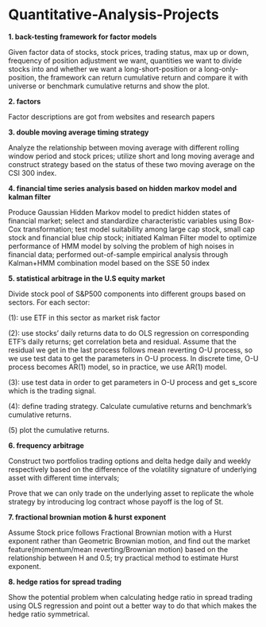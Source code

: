 # Quantitative-Analysis-Projects
**1. back-testing framework for factor models**

Given factor data of stocks, stock prices, trading status, max up or down, frequency of position adjustment we want, quantities we want to divide stocks into and whether we want a long-short-position or a long-only-position, the framework can return cumulative return and compare it with universe or benchmark cumulative returns and show the plot.

**2. factors**

Factor descriptions are got from websites and research papers

**3. double moving average timing strategy**

Analyze the relationship between moving average with different rolling window period and stock prices; utilize short and long moving average and construct strategy based on the status of these two moving average on the CSI 300 index.

**4. financial time series analysis based on hidden markov model and kalman filter**

Produce Gaussian Hidden Markov model to predict hidden states of financial market; select and standardize characteristic variables using Box-Cox transformation; test model suitability among large cap stock, small cap stock and financial blue chip stock; 
initiated Kalman Filter model to optimize performance of HMM model by solving the problem of high noises in financial data; performed out-of-sample empirical analysis through Kalman+HMM combination model based on the SSE 50 index

**5. statistical arbitrage in the U.S equity market**

Divide stock pool of S&P500 components into different groups based on sectors.
For each sector:

(1): use ETF in this sector as market risk factor

(2): use stocks’ daily returns data to do OLS regression on corresponding ETF’s daily returns; get correlation beta and residual. Assume that the residual we get in the last process follows mean reverting O-U process, so we use test data to get the parameters in O-U process. In discrete time, O-U process becomes AR(1) model, so in practice, we use AR(1) model.

(3): use test data in order to get parameters in O-U process and get s_score which is the trading signal.

(4): define trading strategy. Calculate cumulative returns and benchmark’s cumulative returns.

(5) plot the cumulative returns.

**6. frequency arbitrage**

Construct two portfolios trading options and delta hedge daily and weekly respectively based on the difference of the volatility signature of underlying asset with different time intervals;

Prove that we can only trade on the underlying asset to replicate the whole strategy by introducing log contract whose payoff is the log of St.

**7. fractional brownian motion & hurst exponent**

Assume Stock price follows Fractional Brownian motion with a Hurst exponent rather than Geometric Brownian motion, and find out the market feature(momentum/mean reverting/Brownian motion) based on the relationship between H and 0.5; try practical method to estimate Hurst exponent.

**8. hedge ratios for spread trading**

Show the potential problem when calculating hedge ratio in spread trading using OLS regression and point out a better way to do that which makes the hedge ratio symmetrical.
